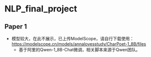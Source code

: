 # NLP_final_project

## Paper 1
- 模型较大，在此不展示，已上传ModelScope，请自行下载使用：https://modelscope.cn/models/annalovesstudy/CharPoet-1_8B/files
    - 基于阿里的Qwen-1_8B-Chat微调，相关脚本来源于Qwen团队。


